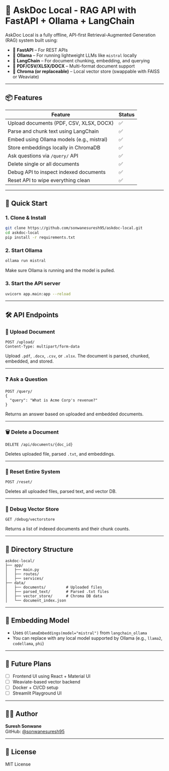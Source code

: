 
# 🧠 AskDoc Local - RAG API with FastAPI + Ollama + LangChain

AskDoc Local is a fully offline, API-first Retrieval-Augmented Generation (RAG) system built using:

- 🧩 **FastAPI** – For REST APIs  
- 💬 **Ollama** – For running lightweight LLMs like `mistral` locally  
- 🔗 **LangChain** – For document chunking, embedding, and querying  
- 📄 **PDF/CSV/XLSX/DOCX** – Multi-format document support  
- 🧠 **Chroma (or replaceable)** – Local vector store (swappable with FAISS or Weaviate)  

---

## 📦 Features

| Feature | Status |
|--------|--------|
| Upload documents (PDF, CSV, XLSX, DOCX) | ✅ |
| Parse and chunk text using LangChain | ✅ |
| Embed using Ollama models (e.g., mistral) | ✅ |
| Store embeddings locally in ChromaDB | ✅ |
| Ask questions via `/query/` API | ✅ |
| Delete single or all documents | ✅ |
| Debug API to inspect indexed documents | ✅ |
| Reset API to wipe everything clean | ✅ |

---

## 🚀 Quick Start

### 1. Clone & Install

```bash
git clone https://github.com/sonwanesuresh95/askdoc-local.git
cd askdoc-local
pip install -r requirements.txt
```

### 2. Start Ollama

```bash
ollama run mistral
```

Make sure Ollama is running and the model is pulled.

### 3. Start the API server

```bash
uvicorn app.main:app --reload
```

---

## 🛠️ API Endpoints

### 📄 Upload Document

```http
POST /upload/
Content-Type: multipart/form-data
```

Upload `.pdf`, `.docx`, `.csv`, or `.xlsx`. The document is parsed, chunked, embedded, and stored.

---

### ❓ Ask a Question

```http
POST /query/
{
  "query": "What is Acme Corp's revenue?"
}
```

Returns an answer based on uploaded and embedded documents.

---

### 🗑️ Delete a Document

```http
DELETE /api/documents/{doc_id}
```

Deletes uploaded file, parsed `.txt`, and embeddings.

---

### 🔄 Reset Entire System

```http
POST /reset/
```

Deletes all uploaded files, parsed text, and vector DB.

---

### 🐞 Debug Vector Store

```http
GET /debug/vectorstore
```

Returns a list of indexed documents and their chunk counts.

---

## 📁 Directory Structure

```
askdoc-local/
├── app/
│   ├── main.py
│   ├── routes/
│   ├── services/
├── data/
│   ├── documents/         # Uploaded files
│   ├── parsed_text/       # Parsed .txt files
│   ├── vector_store/      # Chroma DB data
│   └── document_index.json
```

---

## 🧠 Embedding Model

- Uses `OllamaEmbeddings(model="mistral")` from `langchain_ollama`
- You can replace with any local model supported by Ollama (e.g., `llama2`, `codellama`, `phi`)

---

## 🔄 Future Plans

- [ ] Frontend UI using React + Material UI  
- [ ] Weaviate-based vector backend  
- [ ] Docker + CI/CD setup  
- [ ] Streamlit Playground UI

---

## 🧑‍💻 Author

**Suresh Sonwane**  
GitHub: [@sonwanesuresh95](https://github.com/sonwanesuresh95)

---

## 📜 License

MIT License
